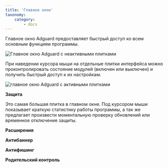 ```yaml
---
title: 'Главное окно'
taxonomy:
    category:
        - docs
---
```

Главное окно Adguard предоставляет быстрый доступ ко всем основным функциям программы.

![Главное окно Adguard c неактивными плитками](https://cloud.githubusercontent.com/assets/20211341/20167519/38f1fe30-a703-11e6-9c8b-67153d2f3fc2.png  "Главное окно Adguard c неактивными плитками")

При наведении курсора мыши на отдельные плитки интерфейса можно проконтролировать состояние модулей (включен или выключен) и получить быстрый доступ к их настройкам.

![главное окно Adguard c активными плитками](https://cloud.githubusercontent.com/assets/20211341/20169727/41a087ce-a710-11e6-8a52-5ba6bc549eb5.png  "Главное окно Adguard с активными плитками")

**Защита**

Это самая большая плитка в главном окне. Под курсором мыши показывает краткую статистику работы программы, а так же предлагает произвести моментальную проверку обновлений или временное отключение защиты.

**Расширения**

**Антибаннер**

**Антифишинг**

**Родительский контроль** 